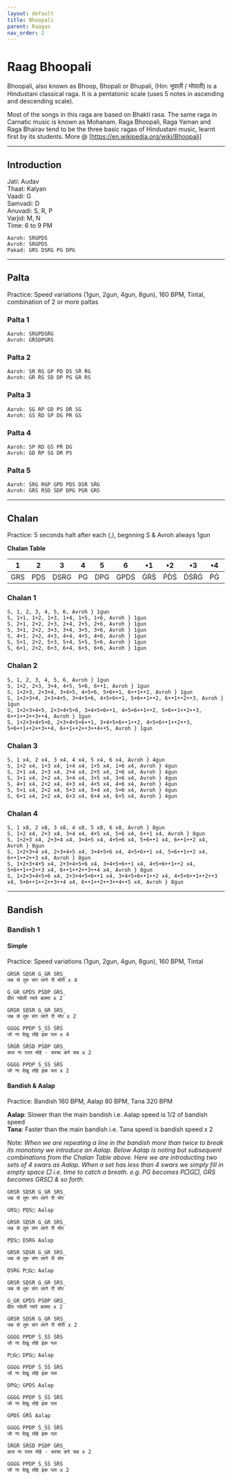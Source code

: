 ```yaml
---
layout: default
title: Bhoopali
parent: Raagas
nav_order: 2
---
```


# Raag Bhoopali

Bhoopali, also known as Bhoop, Bhopali or Bhupali, (Hin: भूपाली / भोपाली) is a Hindustani classical raga. It is a pentatonic scale (uses 5 notes in ascending and descending scale).  

Most of the songs in this raga are based on Bhakti rasa. The same raga in Carnatic music is known as Mohanam. Raga Bhoopali, Raga Yaman and Raga Bhairav tend to be the three basic ragas of Hindustani music, learnt first by its students. More @ [https://en.wikipedia.org/wiki/Bhoopali]  

---

## Introduction

Jati: Audav   
Thaat: Kalyan   
Vaadi: G   
Samvadi: D   
Anuvadi: S, R, P   
Varjid: M, N    
Time: 6 to 9 PM      

```
Aaroh: SRGPDṠ   
Avroh: ṠRGPDS    
Pakad: GRS DSRG PG DPG  
```
---
## Palta
Practice: Speed variations (1gun, 2gun, 4gun, 8gun), 160 BPM, Tintal, combination of 2 or more paltas  

### Palta 1
```
Aaroh: SRGPDṠṘĠ    
Avroh: ĠṘṠDPGRS 
```
### Palta 2
```
Aaroh: SR RG GP PD DṠ ṠṘ ṘĠ    
Avroh: ĠṘ ṘṠ ṠD DP PG GR RS    
```
### Palta 3
```
Aaroh: SG RP GD PṠ DṘ ṠĠ  
Avroh: ĠṠ ṘD ṠP DG PR GS  
```
### Palta 4
```
Aaroh: SP RD GṠ PṘ DĠ   
Avroh: ĠD ṘP ṠG DR PS  
```
### Palta 5
```
Aaroh: SRG RGP GPD PDṠ DṠṘ ṠṘĠ      
Avroh: ĠṘṠ ṘṠD ṠDP DPG PGR GRS  
```
---
## Chalan
Practice: 5 seconds halt after each (,), begnning S & Avroh always 1gun  

**Chalan Table**

1 | 2 | 3 | 4 |5 | 6 | •1 | •2 | •3 | •4 | •5 
------------ | ------------- | ------------ | ------------ | ------------ | ------------ | ------------ | ------------ | ------------ | ------------ | ------------
GRS | P̣ḌS | ḌSRG | PG | DPG | GPDṠ | ĠṘṠ | ṖḊṠ | ḊṠṘĠ | ṖĠ | ḊṖĠ 

### Chalan 1
```
S, 1, 2, 3, 4, 5, 6, Avroh } 1gun    
S, 1+1, 1+2, 1+3, 1+4, 1+5, 1+6, Avroh } 1gun    
S, 2+1, 2+2, 2+3, 2+4, 2+5, 2+6, Avroh } 1gun    
S, 3+1, 2+2, 3+3, 3+4, 3+5, 3+6, Avroh } 1gun    
S, 4+1, 2+2, 4+3, 4+4, 4+5, 4+6, Avroh } 1gun    
S, 5+1, 2+2, 5+3, 5+4, 5+5, 5+6, Avroh } 1gun    
S, 6+1, 2+2, 6+3, 6+4, 6+5, 6+6, Avroh } 1gun  
```

### Chalan 2
```
S, 1, 2, 3, 4, 5, 6, Avroh } 1gun  
S, 1+2, 2+3, 3+4, 4+5, 5+6, 6+•1, Avroh } 1gun    
S, 1+2+3, 2+3+4, 3+4+5, 4+5+6, 5+6+•1, 6+•1+•2, Avroh } 1gun    
S, 1+2+3+4, 2+3+4+5, 3+4+5+6, 4+5+6+•1, 5+6+•1+•2, 6+•1+•2+•3, Avroh } 1gun    
S, 1+2+3+4+5, 2+3+4+5+6, 3+4+5+6+•1, 4+5+6+•1+•2, 5+6+•1+•2+•3, 6+•1+•2+•3+•4, Avroh } 1gun       
S, 1+2+3+4+5+6, 2+3+4+5+6+•1, 3+4+5+6+•1+•2, 4+5+6+•1+•2+•3, 5+6+•1+•2+•3+•4, 6+•1+•2+•3+•4+•5, Avroh } 1gun 
```

### Chalan 3
```
S, 1 x4, 2 x4, 3 x4, 4 x4, 5 x4, 6 x4, Avroh } 4gun    
S, 1+2 x4, 1+3 x4, 1+4 x4, 1+5 x4, 1+6 x4, Avroh } 4gun    
S, 2+1 x4, 2+3 x4, 2+4 x4, 2+5 x4, 2+6 x4, Avroh } 4gun    
S, 3+1 x4, 2+2 x4, 3+4 x4, 3+5 x4, 3+6 x4, Avroh } 4gun    
S, 4+1 x4, 2+2 x4, 4+3 x4, 4+5 x4, 4+6 x4, Avroh } 4gun    
S, 5+1 x4, 2+2 x4, 5+3 x4, 5+4 x4, 5+6 x4, Avroh } 4gun    
S, 6+1 x4, 2+2 x4, 6+3 x4, 6+4 x4, 6+5 x4, Avroh } 4gun  
```

### Chalan 4
```
S, 1 x8, 2 x8, 3 x8, 4 x8, 5 x8, 6 x8, Avroh } 8gun 
S, 1+2 x4, 2+3 x4, 3+4 x4, 4+5 x4, 5+6 x4, 6+•1 x4, Avroh } 8gun    
S, 1+2+3 x4, 2+3+4 x4, 3+4+5 x4, 4+5+6 x4, 5+6+•1 x4, 6+•1+•2 x4, Avroh } 8gun    
S, 1+2+3+4 x4, 2+3+4+5 x4, 3+4+5+6 x4, 4+5+6+•1 x4, 5+6+•1+•2 x4, 6+•1+•2+•3 x4, Avroh } 8gun    
S, 1+2+3+4+5 x4, 2+3+4+5+6 x4, 3+4+5+6+•1 x4, 4+5+6+•1+•2 x4, 5+6+•1+•2+•3 x4, 6+•1+•2+•3+•4 x4, Avroh } 8gun       
S, 1+2+3+4+5+6 x4, 2+3+4+5+6+•1 x4, 3+4+5+6+•1+•2 x4, 4+5+6+•1+•2+•3 x4, 5+6+•1+•2+•3+•4 x4, 6+•1+•2+•3+•4+•5 x4, Avroh } 8gun 
```
---
## Bandish

### Bandish 1

#### Simple
Practice: Speed variations (1gun, 2gun, 4gun, 8gun), 160 BPM, Tintal  

```
GRSR SḌSR G_GR SRS_  
जब से तुम संग लागे री मोरी x 4  

G_GR GPḊS PṠDP GRS_   
प्रीत नवेली प्यारे बलमा x 2  

GRSR SḌSR G_GR SRS_  
जब से तुम संग लागे री मोर x 2  

GGGG PPDP Ṡ_ṠṠ ṠṘṠ  
जो ना देखु तोहे इक पल x 4  

ṠṘĠṘ ṠṘṠD PṠDP GRS_  
कल ना परत मोहे - चरचा करे सब x 2  

GGGG PPDP Ṡ_ṠṠ ṠṘṠ  
जो ना देखु तोहे इक पल x 2    
```

#### Bandish & Aalap
Practice: Bandish 160 BPM, Aalap 80 BPM, Tana 320 BPM  

**Aalap**: Slower than the main bandish i.e. Aalap speed is 1/2 of bandish speed  
**Tana**: Faster than the main bandish i.e. Tana speed is bandish speed x 2  

Note: *When we are repeating a line in the bandish more than twice to break its monotony we introduce an Aalap. Below Aalap is noting but subsequent combinations from the Chalan Table above. Here we are introducting two sets of 4 swars as Aalap. When a set has less than 4 swars we simply fill in empty space □ i.e. time to catch a breath. e.g. PG becomes P□G□, GRS becomes GRS□ & so forth.*

```  
GRSR SḌSR G_GR SRS_  
जब से तुम संग लागे री मोर  
  
GRS□ P̣ḌS□ Aalap  
  
GRSR SḌSR G_GR SRS_  
जब से तुम संग लागे री मोर  

P̣ḌS□ ḌSRG Aalap    
 
GRSR SḌSR G_GR SRS_  
जब से तुम संग लागे री मोर  
 
ḌSRG P□G□ Aalap  
   
GRSR SḌSR G_GR SRS_  
जब से तुम संग लागे री मोर  
    
G_GR GPḊS PṠDP GRS_   
प्रीत नवेली प्यारे बलमा x 2  
   
GRSR SḌSR G_GR SRS_  
जब से तुम संग लागे री मोरी x 2
 
GGGG PPDP Ṡ_ṠṠ ṠṘṠ   
जो ना देखु तोहे इक पल   
 
P□G□ DPG□ Aalap  
    
GGGG PPDP Ṡ_ṠṠ ṠṘṠ   
जो ना देखु तोहे इक पल    
  
DPG□ GPDṠ Aalap  
  
GGGG PPDP Ṡ_ṠṠ ṠṘṠ   
जो ना देखु तोहे इक पल  
 
GPDṠ ĠṘṠ Aalap     
 
GGGG PPDP Ṡ_ṠṠ ṠṘṠ   
जो ना देखु तोहे इक पल       
  
ṠṘĠṘ ṠṘṠD PṠDP GRS_  
कल ना परत मोहे - चरचा करे सब x 2  
 
GGGG PPDP Ṡ_ṠṠ ṠṘṠ   
जो ना देखु तोहे इक पल x 2  
```
